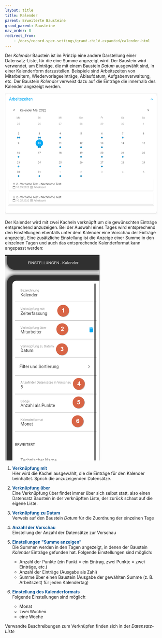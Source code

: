 ```yaml
---
layout: title
title: Kalender
parent: Erweiterte Bausteine
grand_parent: Bausteine
nav_order: 8
redirect_from:
    - /docs/record-spec-settings/grand-child-expanded/calender.html
---
```


Der _Kalender_ Baustein ist im Prinzip eine andere Darstellung einer Datensatz-Liste, für die eine Summe angezeigt wird.
Der Baustein wird verwendet, um Einträge, die mit einem Baustein _Datum_ ausgewählt sind,
in einer Kalenderform darzustellen. Beispiele sind Arbeitszeiten von Mitarbeitern, Wiedervorlageeinträge, Ablaufdatum,
Aufgabenverwaltung, etc. Der Baustein _Kalender_ verweist dazu auf die Einträge die innerhalb des Kalender angezeigt werden.

![calender](\assets\record-spec-settings\calender.png 'calender')

Der Kalender wird mit zwei Kacheln verknüpft um die gewünschten Einträge entsprechend anzuzeigen.
Bei der Auswahl eines Tages wird entsprechend den Einstellungen ebenfalls unter dem Kalender eine Vorschau der Einträge angezeigt.
Eine zusätzliche Einstellung ist die Anzeige einer Summe in den einzelnen Tagen und auch das entsprechende Kalenderformat kann angepasst werden:

![calender](\assets\record-spec-settings\calender-settings.png 'calender')

1. <span style="color:#0b5394">**Verknüpfung mit**</span>  
   Hier wird die Kachel ausgewählt, die die Einträge für den Kalender beinhaltet. Sprich die anzuzeigenden Datensätze.

2. <span style="color:#0b5394">**Verknüpfung über**</span>  
   Eine Verknüpfung über findet immer über sich selbst statt, also einen Datensatz Baustein in der verknüpften Liste,
   der zurück schaut auf die eigene Liste.

3. <span style="color:#0b5394">**Verknüpfung zu Datum**</span>  
   Verweis auf den Baustein _Datum_ für die Zuordnung der einzelnen Tage

4. <span style="color:#0b5394">**Anzahl der Vorschau**</span>  
   Einstellung der Anzahl der Datensätze zur Vorschau

5. <span style="color:#0b5394">**Einstellungen "Summe anzeigen"**</span>  
   Die Summen werden in den Tagen angezeigt, in denen der Baustein _Kalender_ Einträge gefunden hat. Folgende Einstellungen sind möglich:

    - Anzahl der Punkte (ein Punkt = ein Eintrag, zwei Punkte = zwei Einträge, etc.)
    - Anzahl der Einträge (Ausgabe als Zahl)
    - Summe über einen Baustein (Ausgabe der gewählten Summe (z. B. Arbeitszeit) für jeden Kalendertag)

6. <span style="color:#0b5394">**Einstellung des Kalenderformats**</span>  
   Folgende Einstellungen sind möglich:
    - Monat
    - zwei Wochen
    - eine Woche

Verwandte Beschreibungen zum Verknüpfen finden sich in der _Datensatz-Liste_
